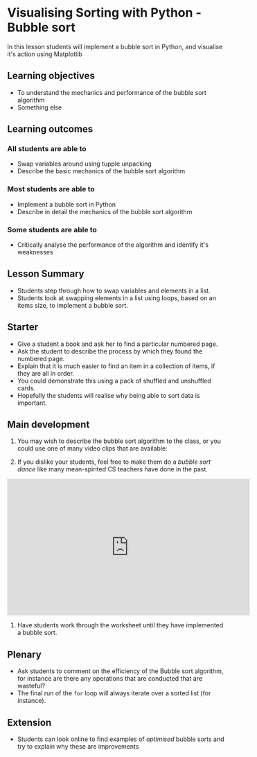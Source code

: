 # Visualising Sorting with Python - Bubble sort

In this lesson students will implement a bubble sort in Python, and visualise it's action using Matplotlib

## Learning objectives

- To understand the mechanics and performance of the bubble sort algorithm
- Something else

## Learning outcomes

### All students are able to

- Swap variables around using tupple unpacking
- Describe the basic mechanics of the bubble sort algorithm

### Most students are able to

- Implement a bubble sort in Python
- Describe in detail the mechanics of the bubble sort algorithm

### Some students are able to

- Critically analyse the performance of the algorithm and identify it's weaknesses 

## Lesson Summary

- Students step through how to swap variables and elements in a list.
- Students look at swapping elements in a list using loops, based on an items size, to implement a bubble sort.

## Starter

- Give a student a book and ask her to find a particular numbered page.
- Ask the student to describe the process by which they found the numbered page.
- Explain that it is much easier to find an item in a collection of items, if they are all in order.
- You could demonstrate this using a pack of shuffled and unshuffled cards.
- Hopefully the students will realise why being able to sort data is important.

## Main development

1. You may wish to describe the bubble sort algorithm to the class, or you could use one of many video clips that are available:

1. If you dislike your students, feel free to make them do a *bubble sort dance* like many mean-spirited CS teachers have done in the past.

<iframe width="560" height="315" src="https://www.youtube.com/embed/8vpOOgO-OKQ" frameborder="0" allowfullscreen></iframe>

1. Have students work through the worksheet until they have implemented a bubble sort. 

## Plenary

- Ask students to comment on the efficiency of the Bubble sort algorithm, for instance are there any operations that are conducted that are wasteful?
- The final run of the `for` loop will always iterate over a sorted list (for instance).

## Extension

- Students can look online to find examples of *optimised* bubble sorts and try to explain why these are improvements


